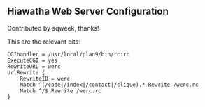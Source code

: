 Hiawatha Web Server Configuration
---------------------------------

Contributed by sqweek, thanks!

This are the relevant bits:

    CGIhandler = /usr/local/plan9/bin/rc:rc
    ExecuteCGI = yes
    RewriteURL = werc
    UrlRewrite {
        RewriteID = werc
        Match ^(/code|/index|/contact|/clique).* Rewrite /werc.rc
        Match ^/$ Rewrite /werc.rc
    }

